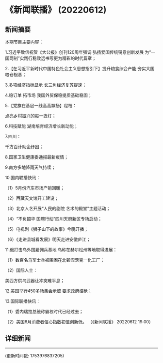 # 《新闻联播》 (20220612)

## 新闻摘要

本期节目主要内容：


1.习近平致信祝贺《大公报》创刊120周年强调 弘扬爱国传统锐意创新发展 为“一国两制”实践行稳致远书写更为精彩的时代篇章；


2.【在习近平新时代中国特色社会主义思想指引下】提升粮食综合产能 夯实大国粮仓根基；


3.多项经济指标显示 长三角经济复苏提速；


4.稳订单 拓市场 我国外贸保稳提质基础稳固；


5.【党旗在基层一线高高飘扬】程桔：

点亮乡村振兴的每一盏灯；


6.科技赋能 湖南培育经济增长新动能；


7.四川：

千方百计助企纾困；


8.国家卫生健康委通报最新疫情；


9.南方多地降雨天气持续；


10.国内联播快讯：


（1）5月份汽车市场产销回暖；


（2）西藏天文馆开工建设；


（3）北京人艺开展“人民的剧院 艺术的殿堂”主题活动；


（4）“不负韶华 国聘行动”四川天府新区专场启动；


（5）电视剧《狮子山下的故事》今晚开播；


（6）《走进县城看发展》明天走进安徽庐江；


11.俄打击乌外国雇佣兵基地 乌称在赫尔松州等地取得进展：


（1）数百名乌军士兵被围困在北顿涅茨克一化工厂；


（2）国际人士：

美西方供乌武器让冲突难平息；


12.美国举行450多场集会示威 要求政府控枪；


13.国际联播快讯：


（1）委内瑞拉总统称霸权时代已经过去；


（2）美国6月消费者信心指数初值创新低。
（《新闻联播》 20220612 19:00）

## 详细新闻

---

(更新时间戳: 1753976837205)

